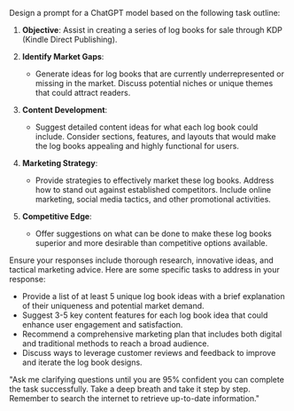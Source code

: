 Design a prompt for a ChatGPT model based on the following task outline:

1. **Objective**: Assist in creating a series of log books for sale through KDP (Kindle Direct Publishing).
   
2. **Identify Market Gaps**:
   - Generate ideas for log books that are currently underrepresented or missing in the market. Discuss potential niches or unique themes that could attract readers.

3. **Content Development**:
   - Suggest detailed content ideas for what each log book could include. Consider sections, features, and layouts that would make the log books appealing and highly functional for users.

4. **Marketing Strategy**:
   - Provide strategies to effectively market these log books. Address how to stand out against established competitors. Include online marketing, social media tactics, and other promotional activities.

5. **Competitive Edge**:
   - Offer suggestions on what can be done to make these log books superior and more desirable than competitive options available.

Ensure your responses include thorough research, innovative ideas, and tactical marketing advice. Here are some specific tasks to address in your response:

- Provide a list of at least 5 unique log book ideas with a brief explanation of their uniqueness and potential market demand.
- Suggest 3-5 key content features for each log book idea that could enhance user engagement and satisfaction.
- Recommend a comprehensive marketing plan that includes both digital and traditional methods to reach a broad audience.
- Discuss ways to leverage customer reviews and feedback to improve and iterate the log book designs.
  
"Ask me clarifying questions until you are 95% confident you can complete the task successfully. Take a deep breath and take it step by step. Remember to search the internet to retrieve up-to-date information."